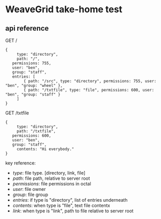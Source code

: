 # WeaveGrid take-home test


## api reference

GET /
```
{
	 type: "directory",
	 path: "/",
   permissions: 755,
   user: "ben",
   group: "staff",
   entries: [
		{ path: "/src", type: "directory", permissions: 755, user: "ben", "group: "wheel" },
		{ path: "/txtfile", type: "file", permissions: 600, user: "ben", "group: "staff" }
	 ]
}
```

GET /txtfile
```
{
	 type: "directory",
	 path: "/txtfile",
   permissions: 600,
   user: "ben",
   group: "staff",
	 contents: "Hi everybody."
}
```

key reference:

- *type*: file type.  [directory, link, file]
- *path*: file path, relative to server root
- *permissions*: file permissions in octal
- *user*: file owner
- *group*: file group
- *entries*: if type is "directory", list of entries underneath
- *contents*: when type is "file", text file contentx
- *link*: when type is "link", path to file relative to server root




